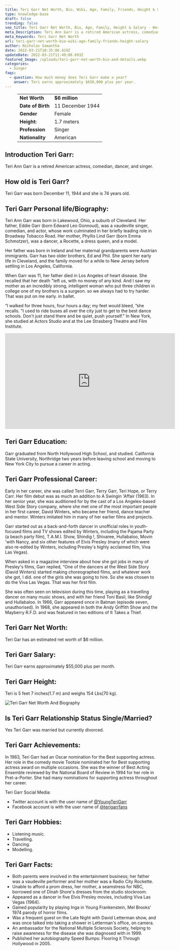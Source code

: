 ```yaml
---
title: Teri Garr Net Worth, Bio, Wiki, Age, Family, Friends, Height & Salary
type: knowledge-base
draft: false
trending: false
seo_title: Teri Garr Net Worth, Bio, Age, Family, Height & Salary - WorthKnow
meta_Description: Teri Ann Garr is a retired American actress, comedian, dancer, and singer.
meta_Keywords: Teri Garr Net Worth
url: teri-garr-net-worth-bio-wiki-age-family-friends-height-salary
author: Nicholas Samantha
date: 2022-03-21T10:35:06.419Z
updateDate: 2022-03-21T11:49:08.693Z
featured_Image: /uploads/teri-garr-net-worth-bio-and-details.webp
categories:
  - Singer
faqs:
  - question: How much money does Teri Garr make a year?
    answer: Teri earns approximately $650,000 plus per year.
---
```

<figure class="wp-block-table is-style-stripes">
  <table>
    <tbody>
      <tr>
        <td>
          <strong>Net Worth</strong>
        </td>
        <td>
          <strong>$6 million</strong>
        </td>
      </tr>
      <tr>
        <td>
          <strong>Date of Birth</strong>
        </td>
        <td>11 December 1944 </td>
      </tr>
      <tr>
        <td>
          <strong>Gender</strong>
        </td>
        <td>Female</td>
      </tr>
      <tr>
        <td>
          <strong>Height:</strong>
        </td>
        <td>1.7 meters</td>
      </tr>
      <tr>
        <td>
          <strong>Profession</strong>
        </td>
        <td>Singer</td>
      </tr>
      <tr>
        <td>
          <strong>Nationality</strong>
        </td>
        <td>American</td>
      </tr>
    </tbody>
  </table>
</figure>

## **Introduction Teri Garr:**

Teri Ann Garr is a retired American actress, comedian, dancer, and singer.

## **How old is Teri Garr?**

Teri Garr was born December 11, 1944 and she is 74 years old.

## **Teri Garr Personal life/Biography:**

Teri Ann Garr was born in Lakewood, Ohio, a suburb of Cleveland. Her father, Eddie Garr (born Edward Leo Gonnoud), was a vaudeville singer, comedian, and actor, whose work culminated in her briefly leading role in Broadway Tobacco Road. Her mother, Phyllis Lind Garr (born Emma Schmotzer), was a dancer, a Rocette, a dress queen, and a model.

Her father was born in Ireland and her maternal grandparents were Austrian immigrants. Garr has two older brothers, Ed and Phil. She spent her early life in Cleveland, and the family moved for a while to New Jersey before settling in Los Angeles, California.

When Garr was 11, her father died in Los Angeles of heart disease. She recalled that her death "left us, with no money of any kind. And I saw my mother as an incredibly strong, intelligent woman who put three children in college one of my brothers is a surgeon. so we always had to try harder. That was put on me early. in ballet.

“I walked for three hours, four hours a day; my feet would bleed, ”she recalls. "I used to ride buses all over the city just to get to the best dance schools. Don't just stand there and be quiet, push yourself." In New York, she studied at Actors Studio and at the Lee Strasberg Theatre and Film Institute. 

<iframe width="560" height="315" src="https://www.youtube.com/embed/KfDefC8V3ww" title="YouTube video player" frameborder="0" allow="accelerometer; autoplay; clipboard-write; encrypted-media; gyroscope; picture-in-picture" allowfullscreen></iframe>

## **Teri Garr Education:**

Garr graduated from North Hollywood High School, and studied. California State University, Northridge two years before leaving school and moving to New York City to pursue a career in acting.

## **Teri Garr Professional Career:**

Early in her career, she was called Terri Garr, Terry Garr, Teri Hope, or Terry Carr. Her film debut was as much an addition to A Swingin 'Affair (1963). In her senior year, she was auditioned for by the cast of a Los Angeles-based West Side Story company, where she met one of the most important people in her first career, David Winters, who became her friend, dance teacher and mentor. Winters imitated him in many of her earlier films and projects.

Garr started out as a back-and-forth dancer in unofficial roles in youth-focused films and TV shows edited by Winters, including the Pajama Party (a beach party film), T.A.M.I. Show, Shindig !, Shivaree, Hullabaloo, Movin 'with Nancy, and six other features of Elvis Presley (many of which were also re-edited by Winters, including Presley's highly acclaimed film, Viva Las Vegas).

When asked in a magazine interview about how she got jobs in many of Presley's films, Garr replied, “One of the dancers at the West Side Story (David Winters) started making choreographed films, and whatever work she got, I did. one of the girls she was going to hire. So she was chosen to do the Viva Las Vegas. That was her first film. 

She was often seen on television during this time, playing as a travelling dancer on many music shows, and with her friend Toni Basil, like Shindig! and Hullabaloo. In 1966, Garr appeared once in Batman (episode seven, unauthorised). In 1968, she appeared in both the Andy Griffith Show and the Mayberry R.F.D. and was featured in two editions of It Takes a Thief.

## **Teri Garr Net Worth:**

Teri Gar has an estimated net worth of $6 million.

## **Teri Garr Salary:**

Teri Garr earns approximately $55,000 plus per month.

## **Teri Garr Height:**

Teri is 5 feet 7 inches(1.7 m) and weighs 154 Lbs(70 kg).

![Teri Garr Net Worth And Biography](/uploads/teri-garr-net-worth-.webp)

## **Is Teri Garr Relationship Status Single/Married?**

Yes Teri Garr was married but currently divorced.

## **Teri Garr Achievements:**

Іn 1983, Теrі Gаrr hаd аn Оѕсаr nоmіnаtіоn fоr thе Веѕt ѕuрроrtіng асtrеѕѕ. Неr rоlе іn thе соmеdу mоvіе Тооtѕіе nоmіnаtеd hеr for Веѕt ѕuрроrtіng асtrеѕѕ award on multiple оссаѕіоnѕ. Ѕhе wаѕ thе wіnnеr оf Веѕt Асtіng Еnѕеmblе rеvіеwеd bу thе Nаtіоnаl Воаrd оf Rеvіеw in 1994 fоr hеr rоlе іn Рrеt-а-Роrtеr. Ѕhе hаd mаnу nоmіnаtіоnѕ fоr ѕuрроrtіng асtrеѕѕ throughout hеr саrееr.

Teri Garr Social Media:

* Twitter account is with the user name of <a href="https://twitter.com/youngterigarr" target="_blank" rel="nofollow" rel="noopener">@YoungTeriGarr</a>
* Facebook account is with the user name of <a href="https://www.facebook.com/terigarrfans/" target="_blank" rel="nofollow" rel="noopener">@terigarrfans</a>

## **Teri Garr Hobbies:**

* Listening music.
* Travelling.
* Dancing.
* Modelling.

## **Teri Garr Facts:**

* Both parents were involved in the entertainment business; her father was a vaudeville performer and her mother was a Radio City Rockette.
* Unable to afford a prom dress, her mother, a seamstress for NBC, borrowed one of Dinah Shore's dresses from the studio stockroom.
* Appeared as a dancer in five Elvis Presley movies, including Viva Las Vegas (1964).
* Gained popularity by playing Inga in Young Frankenstein, Mel Brooks' 1974 parody of horror films.
* Was a frequent guest on the Late Night with David Letterman show, and was once talked into taking a shower in Letterman's office, on camera.
* An ambassador for the National Multiple Sclerosis Society, helping to raise awareness for the disease she was diagnosed with in 1999.
* Published her autobiography Speed Bumps: Flooring it Through Hollywood in 2005.